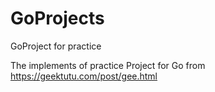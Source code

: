 # GoProjects
GoProject for practice

The implements of practice Project for Go from https://geektutu.com/post/gee.html
